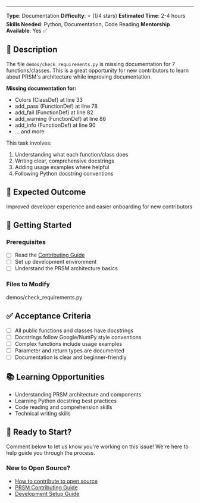 ---
**Type**: Documentation
**Difficulty**: ⭐ (1/4 stars)
**Estimated Time**: 2-4 hours
**Skills Needed**: Python, Documentation, Code Reading
**Mentorship Available**: Yes ✅

## 📝 Description

The file `demos/check_requirements.py` is missing documentation for 7 functions/classes. This is a great opportunity for new contributors to learn about PRSM's architecture while improving documentation.

**Missing documentation for:**
- Colors (ClassDef) at line 33
- add_pass (FunctionDef) at line 78
- add_fail (FunctionDef) at line 82
- add_warning (FunctionDef) at line 86
- add_info (FunctionDef) at line 90
- ... and more

This task involves:
1. Understanding what each function/class does
2. Writing clear, comprehensive docstrings
3. Adding usage examples where helpful
4. Following Python docstring conventions

## 🎯 Expected Outcome

Improved developer experience and easier onboarding for new contributors

## 🚀 Getting Started

### Prerequisites
- [ ] Read the [Contributing Guide](../../CONTRIBUTING.md)
- [ ] Set up development environment
- [ ] Understand the PRSM architecture basics

### Files to Modify
demos/check_requirements.py

## ✅ Acceptance Criteria

- [ ] All public functions and classes have docstrings
- [ ] Docstrings follow Google/NumPy style conventions
- [ ] Complex functions include usage examples
- [ ] Parameter and return types are documented
- [ ] Documentation is clear and beginner-friendly

## 📚 Learning Opportunities

- Understanding PRSM architecture and components
- Learning Python docstring best practices
- Code reading and comprehension skills
- Technical writing skills

## 🤝 Ready to Start?

Comment below to let us know you're working on this issue! We're here to help guide you through the process.

### New to Open Source?
- [How to contribute to open source](https://opensource.guide/how-to-contribute/)
- [PRSM Contributing Guide](../../CONTRIBUTING.md)
- [Development Setup Guide](../../docs/DEVELOPMENT_SETUP.md)
